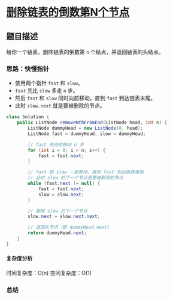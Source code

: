 # [删除链表的倒数第N个节点](删除链表的倒数第N个节点"题目地址")

## 题目描述
给你一个链表，删除链表的倒数第 `n` 个结点，并返回链表的头结点。
### 思路：快慢指针
- 使用两个指针 `fast` 和 `slow`。
- `fast` 先比 `slow` 多走 `n` 步。
- 然后 `fast` 和 `slow` 同时向前移动，直到 `fast` 到达链表末尾。
- 此时 `slow.next` 就是要被删除的节点。

```java
class Solution {
    public ListNode removeNthFromEnd(ListNode head, int n) {
        ListNode dummyHead = new ListNode(0, head);
        ListNode fast = dummyHead, slow = dummyHead;

        // fast 先向前移动 n 步
        for (int i = 0; i < n; i++) {
            fast = fast.next;
        }

        // fast 和 slow 一起移动，直到 fast 到达链表尾部
        // 此时 slow 的下一个节点是要被删除的节点
        while (fast.next != null) {
            fast = fast.next;
            slow = slow.next;
        }

        // 删除 slow 的下一个节点
        slow.next = slow.next.next;

        // 返回头节点（即 dummyHead.next）
        return dummyHead.next;
    }
}
```

#### 复杂度分析
时间复杂度：O(n)
空间复杂度：O(1)

### 总结